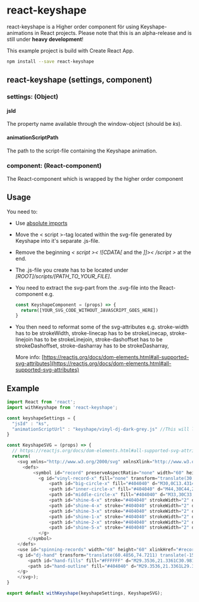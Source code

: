 # react-keyshape

react-keyshape is a Higher order component för using Keyshape-animations in React projects. Please note that this is an alpha-release and is still under **heavy development**!

This example project is build with Create React App.

```sh
npm install --save react-keyshape
```


## react-keyshape (settings, component)
### __settings__: (Object)

#### jsId
The property name available through the window-object (should be *ks*).

#### animationScriptPath
The path to the script-file containing the Keyshape animation.

### __component__: (React-component)
The React-component which is wrapped by the higher order component 

Usage
-----

You need to:
- Use [absolute imports](https://medium.com/@ktruong008/absolute-imports-with-create-react-app-4338fbca7e3d)
- Move the < script >-tag located within the svg-file generated by Keyshape into it's separate .js-file. 
- Remove the beginning *< script >< ![CDATA[* and the *]]>< /script >* at the end. 
- The .js-file you create has to be located under *[ROOT]/scripts/[PATH_TO_YOUR_FILE]*.

- You need to extract the svg-part from the .svg-file into the React-component e.g.
  ```js
  const KeyshapeComponent = (props) => {
    return([YOUR_SVG_CODE_WITHOUT_JAVASCRIPT_GOES_HERE])
  }
  ```

- You then need to reformat some of the svg-attributes e.g.
  stroke-width has to be strokeWidth,
  stroke-linecap has to be strokeLinecap,
  stroke-linejoin has to be strokeLinejoin,
  stroke-dashoffset has to be strokeDashoffset,
  stroke-dasharray has to be strokeDasharray,
    
  More info: 
  [https://reactjs.org/docs/dom-elements.html#all-supported-svg-attributes](https://reactjs.org/docs/dom-elements.html#all-supported-svg-attributes)

Example
-------

```js
import React from 'react';
import withKeyshape from 'react-keyshape';

const keyshapeSettings = {
  "jsId" : "ks",
  "animationScriptUrl" : "keyshape/vinyl-dj-dark-grey.js" //This will look for [ROOT]/scripts/keyshape/vinyl-dj-dark-grey.js
}

const KeyshapeSVG = (props) => {
  // https://reactjs.org/docs/dom-elements.html#all-supported-svg-attributes
  return(
    <svg xmlns="http://www.w3.org/2000/svg" xmlnsXlink="http://www.w3.org/1999/xlink" width="80" height="80" viewBox="0 0 80 80">
      <defs>
          <symbol id="record" preserveAspectRatio="none" width="60" height="60" viewBox="0 0 60 60" overflow="visible">
            <g id="vinyl-record-x" fill="none" transform="translate(30,30) rotate(360) translate(-30,-30)">
                <path id="big-circle-x" fill="#404040" d="M30,0C13.4314,0,0,13.4314,0,30C0.01875,46.5607,13.4393,59.9812,30,60C46.5686,60,60,46.5686,60,30C60,13.4314,46.5686,0,30,0zM30,58C14.5361,58,2.00004,45.4639,2.00004,30C2.01738,14.5432,14.5432,2.01738,30,2.00004C45.4639,2.00004,58,14.5361,58,30C58,45.4639,45.4639,58,30,58z" transform="translate(30,30) translate(-30,-30)"/>
                <path id="inner-circle-x" fill="#404040" d="M44,30C44,22.268,37.732,16,30,16C22.2716,16.0086,16.0086,22.2716,16,30C16,37.732,22.268,44,30,44C37.732,44,44,37.732,44,30zM18,30C18,23.3726,23.3726,18,30,18C36.6244,18.0074,41.9926,23.3756,42,30C42,36.6274,36.6274,42,30,42C23.3726,42,18,36.6274,18,30z" transform="translate(30,30) translate(-30,-30)"/>
                <path id="middle-circle-x" fill="#404040" d="M33,30C33,28.3432,31.6568,27,30,27C28.3439,27.0018,27.0018,28.3439,27,30C27,31.6568,28.3431,33,30,33C31.6569,33,33,31.6568,33,30zM29,30C29,29.4477,29.4477,29,30,29C30.5521,29.0006,30.9995,29.4479,31,30C31,30.5523,30.5523,31,30,31C29.4477,31,29,30.5523,29,30z" transform="translate(30,30) translate(-30,-30)"/>
                <path id="shine-6-x" stroke="#404040" strokeWidth="2" d="M55,30L55,30C54.9846,43.8003,43.8002,54.9846,29.9989,54.9999L30,55L30,55C43.8011,54.9843,54.9843,43.8011,55,30.0011L55,30Z" strokeLinecap="round" strokeLinejoin="round" strokeDasharray="79 79" strokeDashoffset="79"/>
                <path id="shine-4-x" stroke="#404040" strokeWidth="2" d="M45.4974,37.0001L45.4972,36.9999L45.4972,36.9996C43.7916,40.7704,40.7709,43.791,37.0001,45.4966L37,45.4967L37,45.4965L37.0001,45.4966C40.7708,43.7913,43.7915,40.771,45.4974,37.0001z" strokeLinecap="round" strokeLinejoin="round" strokeDasharray="25 25" strokeDashoffset="25"/>
                <path id="shine-3-x" stroke="#404040" strokeWidth="2" d="M29.9989,5C16.1989,5.01575,5.01575,16.1989,5,29.9989L4.99992,30L4.99996,30C5.0154,16.1997,16.1998,5.0154,30.0011,5.00008L30,5.00004L30,5L29.9989,5Z" strokeLinecap="round" strokeLinejoin="round" strokeDasharray="79 79" strokeDashoffset="79"/>
                <path id="shine-1-x" stroke="#404040" strokeWidth="2" d="M23,14.5033L23.0001,14.5033L23,14.5033C23,14.5033,23,14.5033,23,14.5034L23,14.5033ZM23,14.5034C23,14.5034,23,14.5034,23,14.5034L22.9999,14.5034C19.2292,16.2087,16.2085,19.229,14.5026,22.9998L14.5026,23.0002L14.5026,23.0002L14.5028,23.0004C16.2084,19.2296,19.2291,16.209,22.9999,14.5034L23,14.5033L23,14.5034Z" strokeLinecap="round" strokeLinejoin="round" strokeDasharray="25 25" strokeDashoffset="25"/>
                <path id="shine-2-x" stroke="#404040" strokeWidth="2" d="M25.5507,9.01385C17.1913,10.6996,10.6616,17.2463,9.00032,25.615C8.99927,25.6204,8.99936,25.6203,8.99945,25.6203C8.99996,25.6203,8.9988,25.6202,8.99719,25.6199C8.99961,25.6203,8.99975,25.6204,8.99982,25.6205L8.99999,25.6213C10.6603,17.2539,17.19,10.7041,25.5507,9.01385zM25.6188,9.00019C25.6206,8.99985,25.6223,8.99951,25.624,8.99916C25.6189,9.00017,25.6188,9.00015,25.6188,9.00019zM25.5507,9.01385C25.5734,9.00926,25.5961,9.00471,25.6188,9.00019C25.6188,9.00027,25.6189,9.00024,25.6188,9.00024L25.6136,9.00127C25.5926,9.00544,25.5716,9.00963,25.5507,9.01385z" strokeLinecap="round" strokeLinejoin="round" strokeDasharray="50 50" strokeDashoffset="50"/>
                <path id="shine-5-x" stroke="#404040" strokeWidth="2" d="M25.5507,9.01385C17.1913,10.6996,10.6616,17.2463,9.00032,25.615C8.99927,25.6204,8.99936,25.6203,8.99945,25.6203C8.99996,25.6203,8.9988,25.6202,8.99719,25.6199C8.99961,25.6203,8.99975,25.6204,8.99982,25.6205L8.99999,25.6213C10.6603,17.2539,17.19,10.7041,25.5507,9.01385zM25.6188,9.00019C25.6206,8.99985,25.6223,8.99951,25.624,8.99916C25.6189,9.00017,25.6188,9.00015,25.6188,9.00019zM25.5507,9.01385C25.5734,9.00926,25.5961,9.00471,25.6188,9.00019C25.6188,9.00027,25.6189,9.00024,25.6188,9.00024L25.6136,9.00127C25.5926,9.00544,25.5716,9.00963,25.5507,9.01385z" strokeLinecap="round" strokeLinejoin="round" strokeDasharray="50 50" strokeDashoffset="50" transform="translate(43.0811,42.6889) rotate(-180) translate(-17.3106,-17.3102)"/>
            </g>
        </symbol>
    </defs>
    <use id="spinning-records" width="60" height="60" xlinkHref="#record" transform="translate(40,40) rotate(360) translate(-30,-30)"/>
    <g id="dj-hand" transform="translate(60.4856,74.7211) translate(-15.4856,-45.7211)">
        <path id="hand-fills" fill="#FFFFFF" d="M29.3536,21.3361C30.9814,22.3736,31.4604,24.5339,30.4239,26.1622L20.4122,41.8311C18.764,44.425,15.9014,45.993,12.8282,45.9854L9.00002,45.9854C4.03174,45.98,0.00541556,41.9537,2.49226e-05,36.9854L2.49226e-05,11.0255C-0.00349071,10.0962,0.365064,9.20402,1.02342,8.54801C1.68225,7.89469,2.57206,7.52742,3.49995,7.52555C4.02014,7.52836,4.53307,7.64906,4.99995,7.87852L4.99995,7.2716C4.99842,5.33555,6.56393,3.76336,8.49999,3.75691C9.02018,3.75973,9.53299,3.88031,9.99999,4.10941L9.99999,3.50004C9.99999,1.56703,11.567,0,13.5,0C15.433,0,17.0001,1.56703,17.0001,3.50004L17.0001,4.10402C17.4675,3.87668,17.9802,3.75738,18.5001,3.75492C20.4321,3.75727,21.9978,5.32289,22.0001,7.25496L22.0001,26.3413L24.5176,22.3977C25.0181,21.6156,25.8083,21.0639,26.7149,20.8635C27.6222,20.6577,28.5742,20.8282,29.3536,21.3361z"/>
        <path id="hand-outline" fill="#404040" d="M29.3536,21.3361L29.3536,21.3361C28.5742,20.8282,27.6222,20.6577,26.7149,20.8635C25.8083,21.0639,25.0181,21.6156,24.5176,22.3977L22.0001,26.3413L22.0001,7.25496C21.9978,5.32289,20.4321,3.75727,18.5001,3.75492C17.9802,3.75738,17.4675,3.87668,17.0001,4.10402L17.0001,3.50004C17.0001,1.56703,15.433,0,13.5,0C11.567,0,9.99999,1.56703,9.99999,3.50004L9.99999,4.10941C9.53299,3.88031,9.02018,3.75973,8.49999,3.75691C6.56393,3.76336,4.99842,5.33555,4.99995,7.2716L4.99995,7.87852C4.53307,7.64906,4.02014,7.52836,3.49995,7.52555C2.57206,7.52742,1.68225,7.89469,1.02342,8.54801C0.365064,9.20402,-0.00349071,10.0962,2.49226e-05,11.0255L2.49226e-05,36.9854C0.00541556,41.9537,4.03174,45.98,9.00002,45.9854L12.8282,45.9854C15.9014,45.993,18.764,44.425,20.4122,41.8311L30.4239,26.1622C31.4604,24.5339,30.9814,22.3736,29.3536,21.3361zM28.7374,25.087L28.7374,25.087L18.7266,40.7551C17.4442,42.7719,15.2181,43.9911,12.8282,43.9855L9.00002,43.9855C5.136,43.9808,2.00475,40.8496,2.00006,36.9855L2.00006,11.0255C1.99795,10.6273,2.1551,10.2446,2.43659,9.96293C2.86924,9.5325,3.51917,9.40641,4.08143,9.64371C4.6437,9.88102,5.00663,10.4346,5.00006,11.0449L5.00006,21.1007C5.00006,21.653,5.44784,22.1006,6.00002,22.1006C6.55233,22.1006,6.99999,21.653,6.99999,21.1007L6.99999,7.2716C6.99483,6.7323,7.27948,6.23156,7.74577,5.96039C8.21206,5.68922,8.78792,5.68922,9.2542,5.96039C9.72049,6.23156,10.0053,6.73219,9.99999,7.2716L9.99999,21.1007C9.99999,21.653,10.4476,22.1006,10.9999,22.1006C11.5523,22.1006,11.9999,21.653,11.9999,21.1007L11.9999,3.50016C11.9948,2.96086,12.2794,2.46012,12.7457,2.18895C13.212,1.91777,13.7878,1.91777,14.2541,2.18895C14.7204,2.46012,15.0052,2.96074,14.9999,3.50016L14.9999,21.0997C14.9999,21.652,15.4476,22.0997,15.9999,22.0997C16.5522,22.0997,16.9998,21.6519,16.9998,21.0997L16.9998,7.27547C16.9994,6.87035,17.1594,6.48164,17.4451,6.19441C17.7226,5.91117,18.1033,5.7525,18.4998,5.75496C19.3279,5.7559,19.9989,6.42691,19.9998,7.25496L19.9998,29.7656C20.0049,29.8003,20.0118,29.8346,20.0206,29.8686C20.027,29.9361,20.0404,30.0027,20.0606,30.0674C20.1192,30.2535,20.2334,30.4173,20.3876,30.5368C20.415,30.5589,20.4315,30.5891,20.4618,30.6083C20.4852,30.6232,20.5123,30.6244,20.5364,30.6371C20.6562,30.6956,20.785,30.7335,20.9174,30.7489C20.946,30.7514,20.9706,30.7656,20.9999,30.7656C21.0354,30.7605,21.0706,30.7534,21.1051,30.7444C21.1709,30.7379,21.2358,30.7249,21.2989,30.7054C21.4183,30.6666,21.5295,30.6061,21.6269,30.527C21.6803,30.4825,21.7289,30.4322,21.7716,30.3772C21.7933,30.3502,21.8234,30.3338,21.8426,30.3038L26.2,23.4785C26.6456,22.7816,27.571,22.5762,28.2696,23.0191C28.9683,23.4621,29.1777,24.3866,28.7374,25.087z"/>
    </g>
    </svg>);
}

export default withKeyshape(keyshapeSettings, KeyshapeSVG);
```
